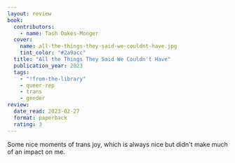 ```yaml
---
layout: review
book:
  contributors:
    - name: Tash Oakes-Monger
  cover:
    name: all-the-things-they-said-we-couldnt-have.jpg
    tint_color: "#2a9acc"
  title: "All the Things They Said We Couldn't Have"
  publication_year: 2023
  tags:
    - "!from-the-library"
    - queer-rep
    - trans
    - gender
review:
  date_read: 2023-02-27
  format: paperback
  rating: 3
---
```


Some nice moments of trans joy, which is always nice but didn't make much of an impact on me.
